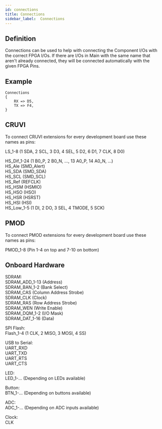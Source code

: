 ```yaml
---
id: connections
title: Connections
sidebar_label:  Connections
---
```


## Definition

Connections can be used to help with connecting the Component I/Os with the correct FPGA I/Os. If there are I/Os in
Main with the same name that aren't already connected, they will be connected automatically with the given FPGA
Pins.

## Example
```vhdp
Connections
{
    RX => D5,
    TX => F4,
}
```

## CRUVI

To connect CRUVI extensions for every development board use these names as pins:

LS_1-8 (1 SDA, 2 SCL, 3 D3, 4 SEL, 5 D2, 6 D1, 7 CLK, 8 D0)<br/>

HS_Dif_1-24 (1 B0_P, 2 B0_N, ..., 13 A0_P, 14 A0_N, ...)<br/>
HS_Ale (SMD_Alert)<br/>
HS_SDA (SMD_SDA)<br/>
HS_SCL (SMD_SCL)<br/>
HS_Ref (REFCLK)<br/>
HS_HSM (HSMIO)<br/>
HS_HSO (HSO)<br/>
HS_HSR (HSRST)<br/>
HS_HSI (HSI)<br/>
HS_Low_1-5 (1 DI, 2 DO, 3 SEL, 4 TMODE, 5 SCK)<br/>

## PMOD

To connect PMOD extensions for every development board use these names as pins:

PMOD_1-8 (Pin 1-4 on top and 7-10 on bottom)

## Onboard Hardware

SDRAM:<br/>
SDRAM_ADD_1-13 (Address)<br/>
SDRAM_BAN_1-2 (Bank Select)<br/>
SDRAM_CAS (Column Address Strobe)<br/>
SDRAM_CLK (Clock)<br/>
SDRAM_RAS (Row Address Strobe)<br/>
SDRAM_WEN (Write Enable)<br/>
SDRAM_DQM_1-2 (I/O Mask)<br/>
SDRAM_DAT_1-16 (Data)<br/>

SPI Flash:<br/>
Flash_1-4 (1 CLK, 2 MISO, 3 MOSI, 4 SS)<br/>

USB to Serial:<br/>
UART_RXD<br/>
UART_TXD<br/>
UART_RTS<br/>
UART_CTS<br/>

LED:<br/>
LED_1-... (Depending on LEDs available)<br/>

Button:<br/>
BTN_1-... (Depending on buttons available)<br/>

ADC:<br/>
ADC_1-... (Depending on ADC inputs available)<br/>

Clock:<br/>
CLK
